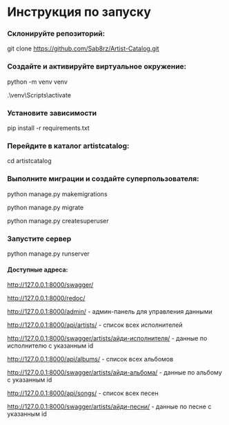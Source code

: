 # Инструкция по запуску

### Склонируйте репозиторий:
git clone https://github.com/Sab8rz/Artist-Catalog.git

### Создайте и активируйте виртуальное окружение:
python -m venv venv

.\venv\Scripts\activate

### Установите зависимости
pip install -r requirements.txt

### Перейдите в каталог artistcatalog:
cd artistcatalog

### Выполните миграции и создайте суперпользователя:
python manage.py makemigrations

python manage.py migrate

python manage.py createsuperuser

### Запустите сервер
python manage.py runserver


#### Доступные адреса:
http://127.0.0.1:8000/swagger/

http://127.0.0.1:8000/redoc/

http://127.0.0.1:8000/admin/ - админ-панель для управления данными

http://127.0.0.1:8000/api/artists/ - список всех исполнителей

http://127.0.0.1:8000/swagger/artists/айди-исполнителя/ - данные по исполнителю с указанным id

http://127.0.0.1:8000/api/albums/ - список всех альбомов

http://127.0.0.1:8000/swagger/artists/айди-альбома/ - данные по альбому с указанным id

http://127.0.0.1:8000/api/songs/ - список всех песен

http://127.0.0.1:8000/swagger/artists/айди-песни/ - данные по песне с указанным id
